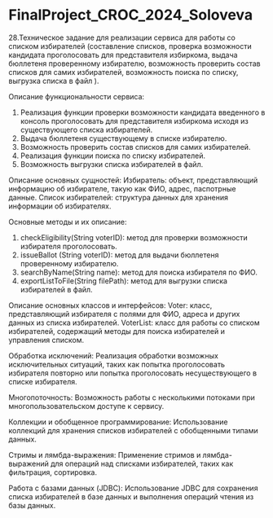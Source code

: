 # FinalProject_CROC_2024_Soloveva

28.Техническое задание для реализации сервиса для работы со списком избирателей (составление списков, проверка возможности кандидата проголосовать для представителя избиркома, выдача бюллетеня проверенному избирателю, возможность проверить состав списков для самих избирателей, возможность поиска по списку, выгрузка списка в файл ).

  Описание функциональности сервиса:
1. Реализация функции проверки возможности кандидата введенного в консоль проголосовать для представителя избиркома исходя из существующего списка избирателей.
2. Выдача бюллетеня существующему в списке избирателю.
3. Возможность проверить состав списков для самих избирателей.
4. Реализация функции поиска по списку избирателей.
5. Возможность выгрузки списка избирателей в файл.

  Описание основных сущностей:
 Избиратель: объект, представляющий информацию об избирателе, такую как ФИО, адрес, паспотрные данные.
 Список избирателей: структура данных для хранения информации об избирателях.

  Основные методы и их описание:
1. checkEligibility(String voterID): метод для проверки возможности избирателя проголосовать.
2. issueBallot (String voterID): метод для выдачи бюллетеня проверенному избирателю.
3. searchByName(String name): метод для поиска избирателя по ФИО.
4. exportListToFile(String filePath): метод для выгрузки списка избирателей в файл.

 Описание основных классов и интерфейсов:
 Voter: класс, представляющий избирателя с полями для ФИО, адреса и других данных из списка избирателей.
 VoterList: класс для работы со списком избирателей, содержащий методы для поиска избирателей и управления списком.

  Обработка исключений:
Реализация обработки возможных исключительных ситуаций, таких как попытка проголосовать избирателя повторно или попытка проголосовать несуществующего в списке избирателя.

  Многопоточность:
Возможность работы с несколькими потоками при многопользовательском доступе к сервису.

  Коллекции и обобщенное программирование:
Использование коллекций для хранения списков избирателей с обобщенными типами данных.

  Стримы и лямбда-выражения:
Применение стримов и лямбда-выражений для операций над списками избирателей, таких как фильтрация, сортировка.

  Работа с базами данных (JDBC):
Использование JDBC для сохранения списка избирателей в базе данных и выполнения операций чтения из базы данных.
